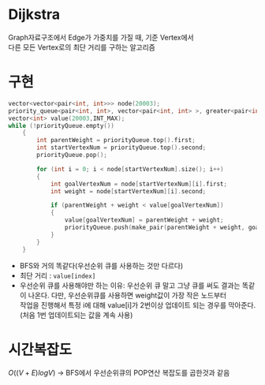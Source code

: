 # Dijkstra
Graph자료구조에서 Edge가 가중치를 가질 때, 기준 Vertex에서  
다른 모든 Vertex로의 최단 거리를 구하는 알고리즘  

# 구현
```cpp
vector<vector<pair<int, int>>> node(20003);
priority_queue<pair<int, int>, vector<pair<int, int> >, greater<pair<int, int> > > priorityQueue;
vector<int> value(20003,INT_MAX);
while (!priorityQueue.empty())
	{
		int parentWeight = priorityQueue.top().first;
		int startVertexNum = priorityQueue.top().second;
		priorityQueue.pop();

		for (int i = 0; i < node[startVertexNum].size(); i++)
		{
			int goalVertexNum = node[startVertexNum][i].first;
			int weight = node[startVertexNum][i].second;

			if (parentWeight + weight < value[goalVertexNum])
			{
				value[goalVertexNum] = parentWeight + weight;
				priorityQueue.push(make_pair(parentWeight + weight, goalVertexNum));
			}
		}
	}
```
- BFS와 거의 똑같다(우선순위 큐를 사용하는 것만 다르다)
- 최단 거리 : `value[index]`
- 우선순위 큐를 사용해야만 하는 이유: 우선순위 큐 말고 그냥 큐를 써도 결과는 똑같이 나온다. 다만, 우선순위큐를 사용하면 weight값이 가장 작은 노드부터  
작업을 진행해서 특정 i에 대해 value[i]가 2번이상 업데이트 되는 경우를 막아준다.(처음 1번 업데이트되는 값을 계속 사용)
# 시간복잡도
$O((V+E)logV)$ -> BFS에서 우선순위큐의 POP연산 복잡도를 곱한것과 같음